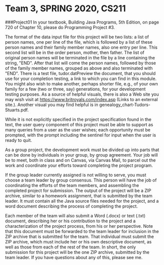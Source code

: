 # Team 3, SPRING 2020, CS211

###Project01
In your textbook, Building Java Programs, 5th Edition, on page 720 of Chapter 10, please do Programming Project #3.

The format of the data input file for this project will be two lists: a list of person names, one per line of the file, which is followed by a list of these person names and their family member names, also one entry per line. This second list will be in the order person, mother, then father. The list of original person names will be terminated in the file by a line containing the string, "END". After that list will come the person names, followed by those of the family member names, grouped as above and also terminated with "END". There is a test file, tudor.datPreview the document, that you should use for your completion testing, a link to which you can find in this module. You might also wish to make another, perhaps shorter file, e.g., of your own family for a few (two or three, say) generations, for your development testing purposes. As a source of helpful visuals, there is also a Web site you may wish visit at https://www.britroyals.com/index.asp (Links to an external site.). Another visual you may find helpful is in genealogy_chart-Tudors-Stuarts.pdf.

While it is not explicitly specified in the project specification found in the text, the user query component of this project must be able to support as many queries from a user as the user wishes; each opportunity must be prompted, with the prompt including the sentinel for input when the user is ready to quit.

As a group project, the development work must be divided up into parts that can be done by individuals in your group, by group agreement. Your job will be to meet, both in class and on Canvas, via Canvas Mail, to parcel out the work and coordinate your efforts toward completing the project program.

If the group leader currently assigned is not willing to serve, you must choose a team leader by group consensus. This person will have the job of coordinating the efforts of the team members, and assembling the completed project for submission. The output of the project will be a ZIP archive, similar to a homework assignment, that is submitted by the team leader. It must contain all the Java source files needed for the project, and a word document describing the process of completing the project.

Each member of the team will also submit a Word (.docx) or text (.txt) document, describing her or his contribution to the project and a characterization of the project process, from his or her perspective. Note that this document must be forwarded to the team leader for inclusion in the ZIP archive that is submitted for the team. That individual must submit the ZIP archive, which must include her or his own descriptive document, as well as those from each of the rest of the team. In short, the only submission for this project will be the one ZIP archive, submitted by the team leader. If you have questions about any of this, please see me.
